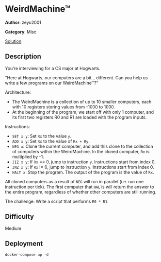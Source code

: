 # WeirdMachine™

**Author**: zeyu2001

**Category**: Misc

[Solution](./solve.md)

## Description

You're interviewing for a CS major at Hogwarts.

"Here at Hogwarts, our computers are a bit... different. Can you help us write a few programs on our WeirdMachine™?"

Architecture:

- The WeirdMachine is a collection of up to 10 smaller computers, each with 10 registers storing values from -1000 to 1000.
- At the beginning of the program, we start off with only 1 computer, and its first two registers R0 and R1 are loaded with the program inputs.

Instructions:

- `SET x y`: Set `Rx` to the value `y`.
- `ADD x y`: Set `Rx` to the value of `Rx + Ry`.
- `NEG x`: Clone the current computer, and add this clone to the collection of computers within the WeirdMachine. In the cloned computer, `Rx` is multiplied by -1.
- `JIZ x y`: If `Rx` == 0, jump to instruction `y`. Instructions start from index 0.
- `JNZ x y`: If `Rx` != 0, jump to instruction `y`. Instructions start from index 0.
- `HALT x`: Stop the program. The output of the program is the value of `Rx`.

All cloned computers as a result of `NEG` will run in parallel (i.e. run one instruction per tick). The first computer that `HALT`s will return the answer to the entire program, regardless of whether other computers are still running.

The challenge: Write a script that performs `R0 * R1`.

## Difficulty

Medium

## Deployment

`docker-compose up -d`
